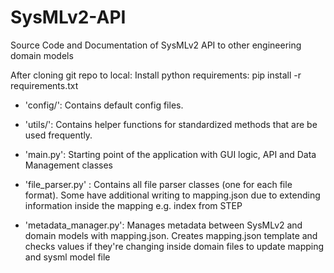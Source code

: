 # SysMLv2-API
Source Code and Documentation of SysMLv2 API to other engineering domain models

After cloning git repo to local: Install python requirements: pip install -r requirements.txt

- 'config/': Contains default config files. 

- 'utils/': Contains helper functions for standardized methods that are be used frequently.

- 'main.py': Starting point of the application with GUI logic, API and Data Management classes

- 'file_parser.py' : Contains all file parser classes (one for each file format). Some have additional writing to mapping.json due to extending information inside the mapping e.g. index from STEP

- 'metadata_manager.py': Manages metadata between SysMLv2 and domain models with mapping.json. Creates mapping.json template and checks values if they're changing inside domain files to update mapping and sysml model file
